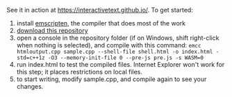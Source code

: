 See it in action at https://interactivetext.github.io/. To get started:

1. install <a href="https://kripken.github.io/emscripten-site/docs/getting_started/downloads.html">emscripten</a>, the compiler that does most of the work
2. <a href="https://github.com/ad8e/Interactive-Text/archive/master.zip">download this repository</a>
3. open a console in the repository folder (if on Windows, shift right-click when nothing is selected), and compile with this command:
`emcc htmloutput.cpp sample.cpp --shell-file shell.html -o index.html -std=c++1z -O3 --memory-init-file 0 --pre-js pre.js -s WASM=0`
4. run index.html to test the compiled files. Internet Explorer won't work for this step; it places restrictions on local files.
5. to start writing, modify sample.cpp, and compile again to see your changes.
